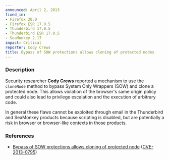 ```yaml
---
announced: April 2, 2013
fixed_in:
- Firefox 20.0
- Firefox ESR 17.0.5
- Thunderbird 17.0.5
- Thunderbird ESR 17.0.5
- SeaMonkey 2.17
impact: Critical
reporter: Cody Crews
title: Bypass of SOW protections allows cloning of protected nodes
---
```


<h3>Description</h3>

<p>Security researcher <strong>Cody Crews</strong> reported a mechanism to use the <code>cloneNode</code> method to bypass System Only Wrappers (SOW) and clone a protected node. This allows violation of the browser's same origin policy and could also lead to privilege escalation and the execution of arbitrary code.
</p>

<p class="note">In general these flaws cannot be exploited through email in the
Thunderbird and SeaMonkey products because scripting is disabled, but are
potentially a risk in browser or browser-like contexts in those products.</p>

<h3>References</h3>

<ul>
  <li><a href="https://bugzilla.mozilla.org/show_bug.cgi?id=825697">
      Bypass of SOW protections allows cloning of protected node</a> (<a href="http://cve.mitre.org/cgi-bin/cvename.cgi?name=CVE-2013-0795" class="ex-ref">CVE-2013-0795</a>)</li>
</ul>



